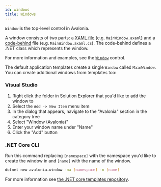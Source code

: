 ```yaml
---
id: windows
title: Windows
---
```


`Window` is the top-level control in Avalonia.

A window consists of two parts: a [XAML file](../../guides/basics/introduction-to-xaml.md) \(e.g. `MainWindow.axaml`\) and a [code-behind](../../guides/basics/code-behind.md) file \(e.g. `MainWindow.axaml.cs`\). The code-behind defines a .NET class which represents the window.

For more information and examples, see the [`Window`](../controls/window.md) control.

The default application templates create a single `Window` called `MainWindow`. You can create additional windows from templates too:

### Visual Studio <a id="visual-studio"></a>

1. Right click the folder in Solution Explorer that you'd like to add the window to
2. Select the `Add -> New Item` menu item
3. In the dialog that appears, navigate to the "Avalonia" section in the category tree
4. Select "Window \(Avalonia\)"
5. Enter your window name under "Name"
6. Click the "Add" button

### .NET Core CLI <a id="net-core-cli"></a>

Run this command replacing `[namespace]` with the namespace you'd like to create the window in and `[name]` with the name of the window.

```bash
dotnet new avalonia.window -na [namespace] -n [name]
```

For more information see [the .NET core templates repository](https://github.com/AvaloniaUI/avalonia-dotnet-templates/).
